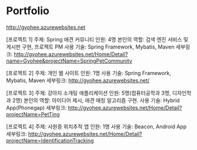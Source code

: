 # Portfolio

http://gyohee.azurewebsites.net

[프로젝트 1] 주제: Spring 애견 커뮤니티
인원: 4명 
본인의 역할: 검색 엔진 서비스 및 게시판 구현, 프로젝트 PM 
사용 기술: Spring Framework, Mybatis, Maven 
세부링크: http://gyohee.azurewebsites.net/Home/Detail?name=Gyohee&projectName=SpringPetCommunity

[프로젝트 2] 주제: 개인 웹 사이트 인원: 1명 사용 기술: Spring Framework, Mybatis, Maven 세부링크: http://gyohee.azurewebsites.net/

[프로젝트 3] 주제: 강아지 소개팅 애플리케이션 
인원: 5명(컴퓨터공학과 3명, 디자인학과 2명) 
본인의 역할: 아이디어 제시, 애견 매칭 알고리즘 구현. 
사용 기술: Hybrid App(Phonegap) 
세부링크: http://gyohee.azurewebsites.net/Home/Detail?projectName=PetTing

[프로젝트 4] 주제: 사원증 위치추적 앱 
인원: 1명 
사용 기술: Beacon, Android App 
세부링크: http://gyohee.azurewebsites.net/Home/Detail?projectName=IdentificationTracking
